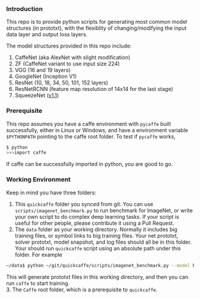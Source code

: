 
### Introduction
This repo is to provide python scripts for generating most common model structures (in prototxt), with the flexiblity of changing/modifying the input data layer and output loss layers.

The model structures provided in this repo include:  
1. CaffeNet (aka AlexNet with slight modification)  
2. ZF (CaffeNet variant to use input size 224)  
3. VGG (16 and 19 layers)  
4. GoogleNet (Inception V1)  
5. ResNet (10, 18, 34, 50, 101, 152 layers)  
6. ResNetRCNN (feature map resolution of 14x14 for the last stage)  
7. SqueezeNet ([v1.1](https://github.com/DeepScale/SqueezeNet/tree/master/SqueezeNet_v1.1))

### Prerequisite
This repo assumes you have a caffe environment with `pycaffe` built successfully, either in Linux or Windows, and have a environment variable `$PYTHONPATH` pointing to the caffe root folder. To test if `pycaffe` works,
``` bash
$ python
>>>import caffe
```
If caffe can be successfully imported in python, you are good to go.

### Working Environment
Keep in mind you have three folders:  
1. This `quickcaffe` folder you synced from git. You can use `scripts/imagenet_benchmark.py` to run benchmark for ImageNet, or write your own script to do complex deep learning tasks. If your script is useful for other people, please contribute it using a Pull Request.  
2. The `data` folder as your working directory. Normally it includes big training files, or symbol links to big training files. Your net prototxt, solver prototxt, model snapshot, and log files should all be in this folder. Your should run `quickcaffe` script using an absolute path under this folder. For example  
``` bash
~/data$ python ~/git/quickcaffe/scripts/imagenet_benchmark.py --model ResNet18 --data train.tsv
```
This will generate prototxt files in this working directory, and then you can run `caffe` to start training.  
3. The `Caffe` root folder, which is a prerequisite to `quickcaffe`.  
